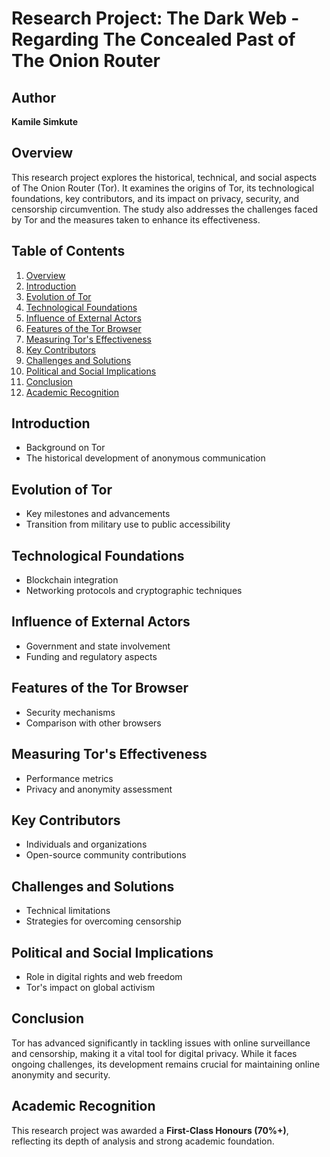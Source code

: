 # Research Project: The Dark Web - Regarding The Concealed Past of The Onion Router

## Author
**Kamile Simkute**

## Overview
This research project explores the historical, technical, and social aspects of The Onion Router (Tor). It examines the origins of Tor, its technological foundations, key contributors, and its impact on privacy, security, and censorship circumvention. The study also addresses the challenges faced by Tor and the measures taken to enhance its effectiveness.

## Table of Contents
1. [Overview](#overview)
2. [Introduction](#introduction)
3. [Evolution of Tor](#evolution-of-tor)
4. [Technological Foundations](#technological-foundations)
5. [Influence of External Actors](#influence-of-external-actors)
6. [Features of the Tor Browser](#features-of-the-tor-browser)
7. [Measuring Tor's Effectiveness](#measuring-tors-effectiveness)
8. [Key Contributors](#key-contributors)
9. [Challenges and Solutions](#challenges-and-solutions)
10. [Political and Social Implications](#political-and-social-implications)
11. [Conclusion](#conclusion)
12. [Academic Recognition](#academic-recognition)

## Introduction
- Background on Tor
- The historical development of anonymous communication

## Evolution of Tor
- Key milestones and advancements
- Transition from military use to public accessibility

## Technological Foundations
- Blockchain integration
- Networking protocols and cryptographic techniques

## Influence of External Actors
- Government and state involvement
- Funding and regulatory aspects

## Features of the Tor Browser
- Security mechanisms
- Comparison with other browsers

## Measuring Tor's Effectiveness
- Performance metrics
- Privacy and anonymity assessment

## Key Contributors
- Individuals and organizations
- Open-source community contributions

## Challenges and Solutions
- Technical limitations
- Strategies for overcoming censorship

## Political and Social Implications
- Role in digital rights and web freedom
- Tor's impact on global activism

## Conclusion
Tor has advanced significantly in tackling issues with online surveillance and censorship, making it a vital tool for digital privacy. While it faces ongoing challenges, its development remains crucial for maintaining online anonymity and security.

## Academic Recognition
This research project was awarded a **First-Class Honours (70%+)**, reflecting its depth of analysis and strong academic foundation.
